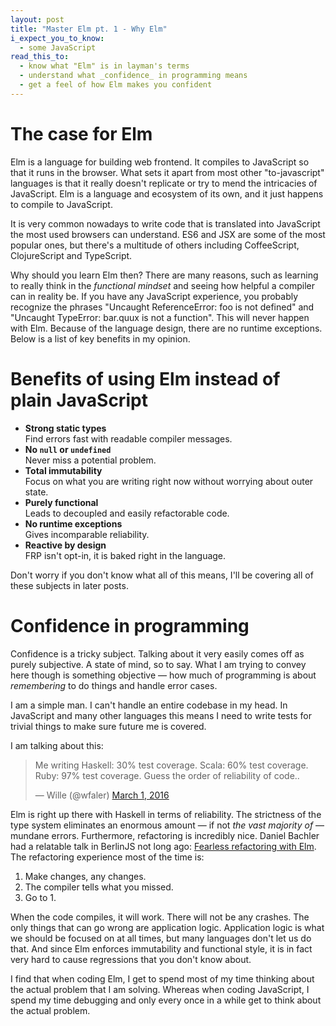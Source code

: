 ```yaml
---
layout: post
title: "Master Elm pt. 1 - Why Elm"
i_expect_you_to_know:
  - some JavaScript
read_this_to:
  - know what "Elm" is in layman's terms
  - understand what _confidence_ in programming means
  - get a feel of how Elm makes you confident
---
```


# The case for Elm

Elm is a language for building web frontend. It compiles to JavaScript so that it runs in the browser. What sets it apart from most other "to-javascript" languages is that it really doesn't replicate or try to mend the intricacies of JavaScript. Elm is a language and ecosystem of its own, and it just happens to compile to JavaScript.

It is very common nowadays to write code that is translated into JavaScript the most used browsers can understand. ES6 and JSX are some of the most popular ones, but there's a multitude of others including CoffeeScript, ClojureScript and TypeScript.

Why should you learn Elm then? There are many reasons, such as learning to really think in the _functional mindset_ and seeing how helpful a compiler can in reality be. If you have any JavaScript experience, you probably recognize the phrases "Uncaught ReferenceError: foo is not defined" and "Uncaught TypeError: bar.quux is not a function". This will never happen with Elm. Because of the language design, there are no runtime exceptions. Below is a list of key benefits in my opinion.


# Benefits of using Elm instead of plain JavaScript

- **Strong static types**<br> Find errors fast with readable compiler messages.
- **No `null` or `undefined`**<br> Never miss a potential problem.
- **Total immutability**<br> Focus on what you are writing right now without worrying about outer state.
- **Purely functional**<br> Leads to decoupled and easily refactorable code.
- **No runtime exceptions**<br> Gives incomparable reliability.
- **Reactive by design**<br> FRP isn't opt-in, it is baked right in the language.

Don't worry if you don't know what all of this means, I'll be covering all of these subjects in later posts.


# Confidence in programming

Confidence is a tricky subject. Talking about it very easily comes off as purely subjective. A state of mind, so to say. What I am trying to convey here though is something objective &mdash; how much of programming is about _remembering_ to do things and handle error cases.

I am a simple man. I can't handle an entire codebase in my head. In JavaScript and many other languages this means I need to write tests for trivial things to make sure future me is covered.

I am talking about this:
<blockquote class="twitter-tweet" data-lang="en"><p lang="en" dir="ltr">Me writing Haskell: 30% test coverage. Scala: 60% test coverage. Ruby: 97% test coverage. Guess the order of reliability of code..</p>&mdash; Wille (@wfaler) <a href="https://twitter.com/wfaler/status/704807786660687874">March 1, 2016</a></blockquote>
<script async src="//platform.twitter.com/widgets.js" charset="utf-8"></script>

Elm is right up there with Haskell in terms of reliability. The strictness of the type system eliminates an enormous amount &mdash; if not _the vast majority of_ &mdash; mundane errors. Furthermore, refactoring is incredibly nice. Daniel Bachler had a relatable talk in BerlinJS not long ago: [Fearless refactoring with Elm](http://slides.com/danielbachler/fearless-refactoring-with-elm#/). The refactoring experience most of the time is:

1. Make changes, any changes.
2. The compiler tells what you missed.
3. Go to 1.

When the code compiles, it will work. There will not be any crashes. The only things that can go wrong are application logic. Application logic is what we should be focused on at all times, but many languages don't let us do that. And since Elm enforces immutability and functional style, it is in fact very hard to cause regressions that you don't know about.

I find that when coding Elm, I get to spend most of my time thinking about the actual problem that I am solving. Whereas when coding JavaScript, I spend my time debugging and only every once in a while get to think about the actual problem.
